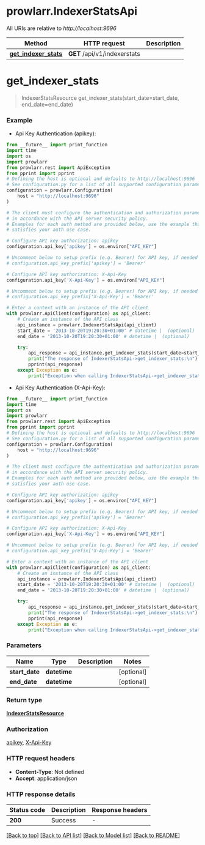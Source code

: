 # prowlarr.IndexerStatsApi

All URIs are relative to *http://localhost:9696*

Method | HTTP request | Description
------------- | ------------- | -------------
[**get_indexer_stats**](IndexerStatsApi.md#get_indexer_stats) | **GET** /api/v1/indexerstats | 


# **get_indexer_stats**
> IndexerStatsResource get_indexer_stats(start_date=start_date, end_date=end_date)



### Example

* Api Key Authentication (apikey):
```python
from __future__ import print_function
import time
import os
import prowlarr
from prowlarr.rest import ApiException
from pprint import pprint
# Defining the host is optional and defaults to http://localhost:9696
# See configuration.py for a list of all supported configuration parameters.
configuration = prowlarr.Configuration(
    host = "http://localhost:9696"
)

# The client must configure the authentication and authorization parameters
# in accordance with the API server security policy.
# Examples for each auth method are provided below, use the example that
# satisfies your auth use case.

# Configure API key authorization: apikey
configuration.api_key['apikey'] = os.environ["API_KEY"]

# Uncomment below to setup prefix (e.g. Bearer) for API key, if needed
# configuration.api_key_prefix['apikey'] = 'Bearer'

# Configure API key authorization: X-Api-Key
configuration.api_key['X-Api-Key'] = os.environ["API_KEY"]

# Uncomment below to setup prefix (e.g. Bearer) for API key, if needed
# configuration.api_key_prefix['X-Api-Key'] = 'Bearer'

# Enter a context with an instance of the API client
with prowlarr.ApiClient(configuration) as api_client:
    # Create an instance of the API class
    api_instance = prowlarr.IndexerStatsApi(api_client)
    start_date = '2013-10-20T19:20:30+01:00' # datetime |  (optional)
    end_date = '2013-10-20T19:20:30+01:00' # datetime |  (optional)

    try:
        api_response = api_instance.get_indexer_stats(start_date=start_date, end_date=end_date)
        print("The response of IndexerStatsApi->get_indexer_stats:\n")
        pprint(api_response)
    except Exception as e:
        print("Exception when calling IndexerStatsApi->get_indexer_stats: %s\n" % e)
```

* Api Key Authentication (X-Api-Key):
```python
from __future__ import print_function
import time
import os
import prowlarr
from prowlarr.rest import ApiException
from pprint import pprint
# Defining the host is optional and defaults to http://localhost:9696
# See configuration.py for a list of all supported configuration parameters.
configuration = prowlarr.Configuration(
    host = "http://localhost:9696"
)

# The client must configure the authentication and authorization parameters
# in accordance with the API server security policy.
# Examples for each auth method are provided below, use the example that
# satisfies your auth use case.

# Configure API key authorization: apikey
configuration.api_key['apikey'] = os.environ["API_KEY"]

# Uncomment below to setup prefix (e.g. Bearer) for API key, if needed
# configuration.api_key_prefix['apikey'] = 'Bearer'

# Configure API key authorization: X-Api-Key
configuration.api_key['X-Api-Key'] = os.environ["API_KEY"]

# Uncomment below to setup prefix (e.g. Bearer) for API key, if needed
# configuration.api_key_prefix['X-Api-Key'] = 'Bearer'

# Enter a context with an instance of the API client
with prowlarr.ApiClient(configuration) as api_client:
    # Create an instance of the API class
    api_instance = prowlarr.IndexerStatsApi(api_client)
    start_date = '2013-10-20T19:20:30+01:00' # datetime |  (optional)
    end_date = '2013-10-20T19:20:30+01:00' # datetime |  (optional)

    try:
        api_response = api_instance.get_indexer_stats(start_date=start_date, end_date=end_date)
        print("The response of IndexerStatsApi->get_indexer_stats:\n")
        pprint(api_response)
    except Exception as e:
        print("Exception when calling IndexerStatsApi->get_indexer_stats: %s\n" % e)
```

### Parameters

Name | Type | Description  | Notes
------------- | ------------- | ------------- | -------------
 **start_date** | **datetime**|  | [optional] 
 **end_date** | **datetime**|  | [optional] 

### Return type

[**IndexerStatsResource**](IndexerStatsResource.md)

### Authorization

[apikey](../README.md#apikey), [X-Api-Key](../README.md#X-Api-Key)

### HTTP request headers

 - **Content-Type**: Not defined
 - **Accept**: application/json

### HTTP response details
| Status code | Description | Response headers |
|-------------|-------------|------------------|
**200** | Success |  -  |

[[Back to top]](#) [[Back to API list]](../README.md#documentation-for-api-endpoints) [[Back to Model list]](../README.md#documentation-for-models) [[Back to README]](../README.md)

